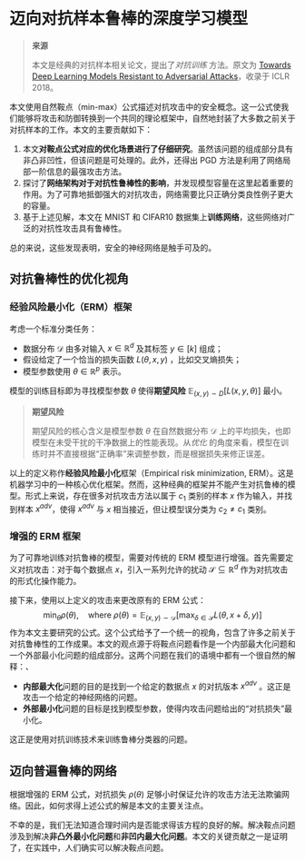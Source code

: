 # 迈向对抗样本鲁棒的深度学习模型

> **来源**
> 
> 本文是经典的对抗样本相关论文，提出了*对抗训练* 方法。原文为 [Towards Deep Learning Models Resistant to Adversarial Attacks](https://openreview.net/forum?id=rJzIBfZAb)，收录于 ICLR 2018。

本文使用自然鞍点（min-max）公式描述对抗攻击中的安全概念。这一公式使我们能够将攻击和防御转换到一个共同的理论框架中，自然地封装了大多数之前关于对抗样本的工作。本文的主要贡献如下：

1. 本文**对鞍点公式对应的优化场景进行了仔细研究**。虽然该问题的组成部分具有非凸非凹性，但该问题是可处理的。此外，还得出 PGD 方法是利用了网络局部一阶信息的最强攻击方法。
2. 探讨了**网络架构对于对抗性鲁棒性的影响**，并发现模型容量在这里起着重要的作用。为了可靠地抵御强大的对抗攻击，网络需要比只正确分类良性例子更大的容量。
3. 基于上述见解，本文在 MNIST 和 CIFAR10 数据集上**训练网络**，这些网络对广泛的对抗性攻击具有鲁棒性。

总的来说，这些发现表明，安全的神经网络是触手可及的。

## 对抗鲁棒性的优化视角

### 经验风险最小化（ERM）框架

考虑一个标准分类任务：

- 数据分布 $\mathcal D$ 由多对输入 $x \in \mathbb R^d$ 及其标签 $y \in [k]$ 组成；
- 假设给定了一个恰当的损失函数 $L(\theta,x,y)$ ，比如交叉熵损失；
- 模型参数使用 $\theta \in \mathbb R^p$ 表示。

模型的训练目标即为寻找模型参数 $\theta$ 使得**期望风险** $\mathbb E_{(x,y) \sim D}\left[L(x,y,\theta)\right]$ 最小。

> **期望风险**
> 
> 期望风险的核心含义是模型参数 $\theta$ 在自然数据分布 $\mathcal D$ 上的平均损失，也即模型在未受干扰的干净数据上的性能表现。从*优化* 的角度来看，模型在训练时并不直接根据“正确率”来调整参数，而是根据损失来修正误差。

以上的定义称作**经验风险最小化**框架（Empirical risk minimization, ERM）。这是机器学习中的一种核心优化框架。然而，这种经典的框架并不能产生对抗鲁棒的模型。形式上来说，存在很多对抗攻击方法以属于 $c_1$ 类别的样本 $x$ 作为输入，并找到样本 $x^{adv}$，使得 $x^{adv}$ 与 $x$ 相当接近，但让模型误分类为 $c_2 \ne c_1$ 类别。

### 增强的 ERM 框架

为了可靠地训练对抗鲁棒的模型，需要对传统的 ERM 模型进行增强。首先需要定义对抗攻击：对于每个数据点 $x$，引入一系列允许的扰动 $\mathcal S \subseteq \mathbb R^d$ 作为对抗攻击的形式化操作能力。

接下来，使用以上定义的攻击来更改原有的 ERM 公式：
$$
\min_{\theta} \rho(\theta), \quad \text{where}\ \rho(\theta)=\mathbb E_{(x,y)\sim\mathcal D}\left[\max_{\delta\in\mathcal S}L(\theta,x+\delta,y)\right]
$$
作为本文主要研究的公式。这个公式给予了一个统一的视角，包含了许多之前关于对抗鲁棒性的工作成果。本文的观点源于将鞍点问题看作是一个内部最大化问题和一个外部最小化问题的组成部分。这两个问题在我们的语境中都有一个很自然的解释：、

- **内部最大化**问题的目的是找到一个给定的数据点 $x$ 的对抗版本 $x^{adv}$ 。这正是攻击一个给定的神经网络的问题。
- **外部最小化**问题的目标是找到模型参数，使得内攻击问题给出的“对抗损失”最小化。

这正是使用对抗训练技术来训练鲁棒分类器的问题。

## 迈向普遍鲁棒的网络

根据增强的 ERM 公式，对抗损失 $\rho(\theta)$ 足够小时保证允许的攻击方法无法欺骗网络。因此，如何求得上述公式的解是本文的主要关注点。

不幸的是，我们无法知道合理时间内是否能求得该方程的良好的解。解决鞍点问题涉及到解决**非凸外最小化问题**和**非凹内最大化问题**。本文的关键贡献之一是证明了，在实践中，人们确实可以解决鞍点问题。

